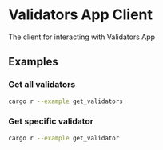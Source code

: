 # Validators App Client

The client for interacting with Validators App

## Examples

### Get all validators

```bash
cargo r --example get_validators 
```

### Get specific validator

```bash
cargo r --example get_validator 
```

